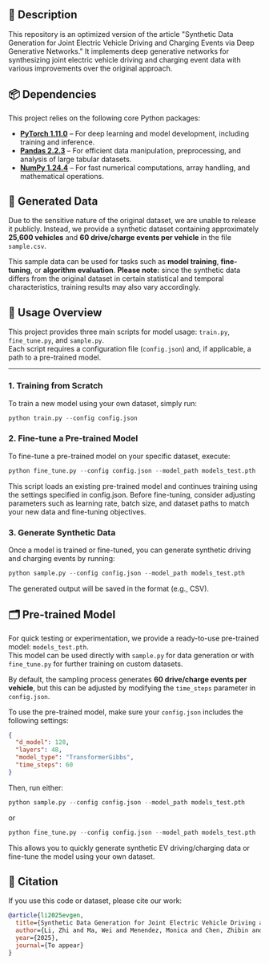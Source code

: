 
## 📌 Description
This repository is an optimized version of the article "Synthetic Data Generation for Joint Electric Vehicle Driving and Charging Events via Deep Generative Networks." It implements deep generative networks for synthesizing joint electric vehicle driving and charging event data with various improvements over the original approach.

## 📦 Dependencies

This project relies on the following core Python packages:

- **[PyTorch 1.11.0](https://pytorch.org/)** – For deep learning and model development, including training and inference.
- **[Pandas 2.2.3](https://pandas.pydata.org/)** – For efficient data manipulation, preprocessing, and analysis of large tabular datasets.
- **[NumPy 1.24.4](https://numpy.org/)** – For fast numerical computations, array handling, and mathematical operations.


## 💾 Generated Data

Due to the sensitive nature of the original dataset, we are unable to release it publicly.  Instead, we provide a synthetic dataset containing approximately **25,600 vehicles** and **60 drive/charge events per vehicle** in the file `sample.csv`.

This sample data can be used for tasks such as **model training**, **fine-tuning**, or **algorithm evaluation**. **Please note:** since the synthetic data differs from the original dataset in certain statistical and temporal characteristics, training results may also vary accordingly.

## 🚀 Usage Overview

This project provides three main scripts for model usage: `train.py`, `fine_tune.py`, and `sample.py`.  
Each script requires a configuration file (`config.json`) and, if applicable, a path to a pre-trained model.


---

### 1. Training from Scratch
To train a new model using your own dataset, simply run:

```python
python train.py --config config.json
```


### 2. Fine-tune a Pre-trained Model
To fine-tune a pre-trained model on your specific dataset, execute:

```python
python fine_tune.py --config config.json --model_path models_test.pth
```
This script loads an existing pre-trained model and continues training using the settings specified in config.json.
Before fine-tuning, consider adjusting parameters such as learning rate, batch size, and dataset paths to match your new data and fine-tuning objectives.


### 3. Generate Synthetic Data
Once a model is trained or fine-tuned, you can generate synthetic driving and charging events by running:

```python
python sample.py --config config.json --model_path models_test.pth
```
The generated output will be saved in the format (e.g., CSV).


## 🗂️ Pre-trained Model

For quick testing or experimentation, we provide a ready-to-use pre-trained model: `models_test.pth`.  
This model can be used directly with `sample.py` for data generation or with `fine_tune.py` for further training on custom datasets.

By default, the sampling process generates **60 drive/charge events per vehicle**, but this can be adjusted by modifying the `time_steps` parameter in `config.json`.

To use the pre-trained model, make sure your `config.json` includes the following settings:

```json
{
  "d_model": 128,
  "layers": 48,
  "model_type": "TransformerGibbs",
  "time_steps": 60
}
```
Then, run either:

```python
python sample.py --config config.json --model_path models_test.pth
```
or
```python
python fine_tune.py --config config.json --model_path models_test.pth
```
This allows you to quickly generate synthetic EV driving/charging data or fine-tune the model using your own dataset.


## 📖 Citation
If you use this code or dataset, please cite our work:

```bibtex
@article{li2025evgen,
  title={Synthetic Data Generation for Joint Electric Vehicle Driving and Charging Events via Deep Generative Networks},
  author={Li, Zhi and Ma, Wei and Menendez, Monica and Chen, Zhibin and Zhong, Minghui},
  year={2025},
  journal={To appear}
}

